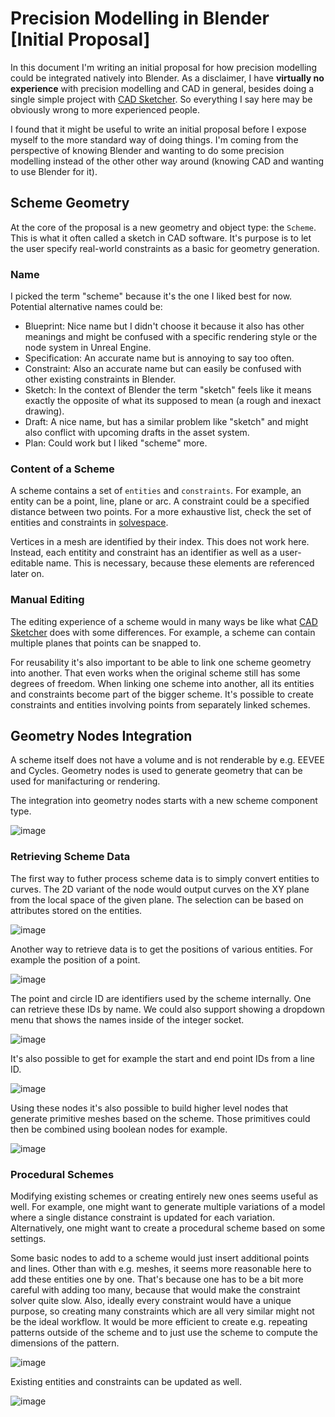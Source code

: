 # Precision Modelling in Blender [Initial Proposal]

In this document I'm writing an initial proposal for how precision modelling could be integrated natively into Blender. As a disclaimer, I have **virtually no experience** with precision modelling and CAD in general, besides doing a single simple project with [CAD Sketcher](https://www.cadsketcher.com/). So everything I say here may be obviously wrong to more experienced people.

I found that it might be useful to write an initial proposal before I expose myself to the more standard way of doing things. I'm coming from the perspective of knowing Blender and wanting to do some precision modelling instead of the other other way around (knowing CAD and wanting to use Blender for it). 

## Scheme Geometry

At the core of the proposal is a new geometry and object type: the `Scheme`. This is what it often called a sketch in CAD software. It's purpose is to let the user specify real-world constraints as a basic for geometry generation.

### Name

I picked the term "scheme" because it's the one I liked best for now. Potential alternative names could be:
* Blueprint: Nice name but I didn't choose it because it also has other meanings and might be confused with a specific rendering style or the node system in Unreal Engine.
* Specification: An accurate name but is annoying to say too often.
* Constraint: Also an accurate name but can easily be confused with other existing constraints in Blender.
* Sketch: In the context of Blender the term "sketch" feels like it means exactly the opposite of what its supposed to mean (a rough and inexact drawing).
* Draft: A nice name, but has a similar problem like "sketch" and might also conflict with upcoming drafts in the asset system.
* Plan: Could work but I liked "scheme" more.

### Content of a Scheme

A scheme contains a set of `entities` and `constraints`. For example, an entity can be a point, line, plane or arc. A constraint could be a specified distance between two points. For a more exhaustive list, check the set of entities and constraints in [solvespace](https://github.com/solvespace/solvespace/blob/master/exposed/DOC.txt).

Vertices in a mesh are identified by their index. This does not work here. Instead, each entitity and constraint has an identifier as well as a user-editable name. This is necessary, because these elements are referenced later on.

### Manual Editing

The editing experience of a scheme would in many ways be like what [CAD Sketcher](https://www.cadsketcher.com/) does with some differences. For example, a scheme can contain multiple planes that points can be snapped to.

For reusability it's also important to be able to link one scheme geometry into another. That even works when the original scheme still has some degrees of freedom. When linking one scheme into another, all its entities and constraints become part of the bigger scheme. It's possible to create constraints and entities involving points from separately linked schemes.

## Geometry Nodes Integration

A scheme itself does not have a volume and is not renderable by e.g. EEVEE and Cycles. Geometry nodes is used to generate geometry that can be used for manifacturing or rendering.

The integration into geometry nodes starts with a new scheme component type.

![image](https://hackmd.io/_uploads/r1PUvpN46.png)

### Retrieving Scheme Data

The first way to futher process scheme data is to simply convert entities to curves. The 2D variant of the node would output curves on the XY plane from the local space of the given plane. The selection can be based on attributes stored on the entities.

![image](https://hackmd.io/_uploads/H1S-2R4Vp.png)

Another way to retrieve data is to get the positions of various entities. For example the position of a point.

![image](https://hackmd.io/_uploads/H1mBCRE46.png)

The point and circle ID are identifiers used by the scheme internally. One can retrieve these IDs by name. We could also support showing a dropdown menu that shows the names inside of the integer socket.

![image](https://hackmd.io/_uploads/HydyyyBNa.png)

It's also possible to get for example the start and end point IDs from a line ID.

![image](https://hackmd.io/_uploads/HJ_xxJSN6.png)

Using these nodes it's also possible to build higher level nodes that generate primitive meshes based on the scheme. Those primitives could then be combined using boolean nodes for example.

![image](https://hackmd.io/_uploads/SJ8x-1BNa.png)

### Procedural Schemes

Modifying existing schemes or creating entirely new ones seems useful as well. For example, one might want to generate multiple variations of a model where a single distance constraint is updated for each variation. Alternatively, one might want to create a procedural scheme based on some settings.

Some basic nodes to add to a scheme would just insert additional points and lines. Other than with e.g. meshes, it seems more reasonable here to add these entities one by one. That's because one has to be a bit more careful with adding too many, because that would make the constraint solver quite slow. Also, ideally every constraint would have a unique purpose, so creating many constraints which are all very similar might not be the ideal workflow. It would be more efficient to create e.g. repeating patterns outside of the scheme and to just use the scheme to compute the dimensions of the pattern.

![image](https://hackmd.io/_uploads/SJ41NyrEa.png)

Existing entities and constraints can be updated as well.

![image](https://hackmd.io/_uploads/BJUDS1HNa.png)
